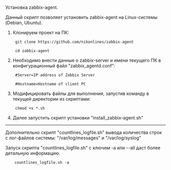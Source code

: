 Установка zabbix-agent.

Данный скрипт позволяет установить zabbix-agent на Linux-системы (Debian, Ubuntu).

1) Клонируем проект на ПК:

        git clone https://github.com/nikonlines/zabbix-agent
        
        cd zabbix-agent

2) Необходимо внести данные о zabbix-server и имени текущего ПК в конфигурационный файл "zabbix_agentd.conf":

        #Server=IP address of Zabbix Server

        #Hostname=Hostname of client PC

3) Модифицировать файлы для выполнения, запустив команду в текущей директории из скриптами:

        chmod +x *.sh

4) Далее запустить скрипт установки "install_zabbix-agent.sh"

--------------------------------------

Дополнительно скрипт "countlines_logfile.sh" вывода количества строк с лог-файлов системы: 
"/var/log/messages" и "/var/log/syslog"

Запуск скрипта "countlines_logfile.sh" с ключем -a или --all даст более детальную информацию.

        countlines_logfile.sh -a
